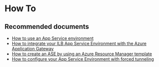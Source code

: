 <properties
	pageTitle="How To"
	description="How To"
	service="microsoft.ase"
	resource="ase"
	authors="shrahman"
	displayOrder=""
	selfHelpType="generic"
	supportTopicIds="32608413"
	resourceTags=""
	productPesIds="16533"
	cloudEnvironments="public"
	articleId="963f3368-e234-44d1-8ce0-32c03847a99d"
/>

# How To

## **Recommended documents**
* [How to use an App Service environment ](https://docs.microsoft.com/azure/app-service/environment/using-an-ase)
* [How to integrate your ILB App Service Environment with the Azure Application Gateway](https://docs.microsoft.com/azure/app-service/environment/integrate-with-application-gateway)
* [How to create an ASE by using an Azure Resource Manager template](https://docs.microsoft.com/azure/app-service/environment/create-from-template)
* [How to configure your App Service Environment with forced tunneling](https://docs.microsoft.com/azure/app-service/environment/forced-tunnel-support)
